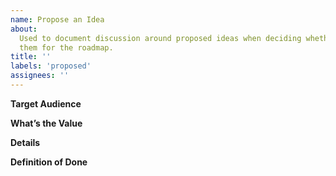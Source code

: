 ```yaml
---
name: Propose an Idea
about:
  Used to document discussion around proposed ideas when deciding whether to   approve
  them for the roadmap.
title: ''
labels: 'proposed'
assignees: ''
---
```


**Target Audience**
<!-- Describe the target audience for this change to the project. -->

**What’s the Value**

<!-- Describe the value of implementing the proposed idea. -->

**Details**
<!-- Provide more context and details for the proposal. -->

**Definition of Done**
<!-- Specify the outcomes that, once achieved, mean the work for the proposed idea has been completed. -->
